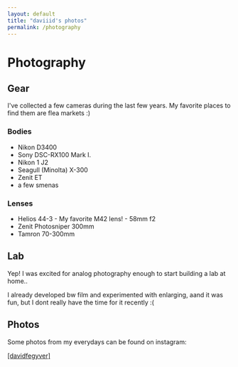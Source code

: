 ```yaml
---
layout: default
title: "daviiid's photos"
permalink: /photography
---
```

# Photography 

## Gear 

I've collected a few cameras during the last few years. My favorite places to find them are flea markets :) 

### Bodies
* Nikon D3400 
* Sony DSC-RX100 Mark I. 
* Nikon 1 J2 
* Seagull (Minolta) X-300
* Zenit ET 
* a few smenas

### Lenses
* Helios 44-3 - My favorite M42 lens! - 58mm f2
* Zenit Photosniper 300mm
* Tamron 70-300mm 



## Lab 
Yep! I was excited for analog photography enough to start building a lab at home..

I already developed bw film and experimented with enlarging, aand it was fun, but I dont really have the time for it recently :( 
    
## Photos 

Some photos from my everydays can be found on instagram: 

[\[davidfegyver\]](https://instagram.com/davidfegyver)